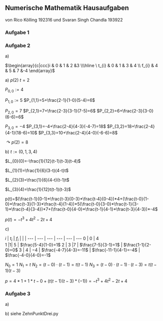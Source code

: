 ## Numerische Mathematik Hausaufgaben 
von Rico Kölling 192316 und Svaran Singh Chandla 193922

### Aufgabe 1



### Aufgabe 2
a) 

$\begin{array}{c|ccc}i & 0 & 1 & 2 &3 \\\hline \ t_{i} & 0 & 1 & 3 & 4 \\ f_{i} & 4 & 5 & 7 &-4 \end{array}$

a) $p(2)$ $t=2$

$P_{0,0}:=4$

$P_{1,0}:=5$
$P_{1,1}=5+\frac{2-1}{1-0}(5-4)=6$

$P_{2,0}=7$
$P_{2,1}=7+\frac{2-3}{3-1}(7-5)=6$
$P_{2,2}=6+\frac{2-3}{3-0}(6-6)=6$

$P_{3,0}=-4$
$P_{3,1}=-4+\frac{2-4}{4-3}(-4-7)=18$
$P_{3,2}=18+\frac{2-4}{4-1}(18-6)=10$
$P_{3,3}=10+\frac{2-4}{4-0}(-6-6)=8$

$\curvearrowright p(2)=8$

b) 
$t:=(0,1,3,4)$

$L_{0}(0)=-\frac{1}{12}(t-1)(t-3)(t-4)$

$L_{1}(1)=\frac{1}{6}(3-t)(4-t)t$

$L_{2}(3)=\frac{1}{6}(4-t)(t-1)t$

$L_{3}(4)=\frac{1}{12}t(t-1)(t-3)$

p(t)=$(\frac{t-1}{0-1}*\frac{t-3}{0-3}*\frac{t-4}{0-4})*4+(\frac{t-0}{1-0}*\frac{t-3}{1-3}*\frac{t-4}{1-4})*5(\frac{t-0}{3-0}*\frac{t-1}{3-1}*\frac{t-4}{3-4})*7+(\frac{t-0}{4-0}*\frac{t-1}{4-1}*\frac{t-3}{4-3})*-4$

$p(t)=-t^{3}+4t^{2}-2t+4$

<div style="page-break-after: always;"></div>

c) 

$i$ | $t_{i}$ | $f_{i}$ | | | 
--- | --- | --- | --- | --- | ---
$0$ | $0$ | $4$  
$1$ |$1$| $5$ | $\frac{5-4}{1-0}=1$ 
$2$ | $3$ |$7$ | $\frac{7-5}{3-1}=1$ | $\frac{1-1}{2-0}=0$ 
$3$ | $4$ | $-4$ | $\frac{-4-7}{4-3}=-11$ | $\frac{-11-1}{4-1}=-4$ | $\frac{-4-0}{4-0}=-1$

$N_{0}=1$
$N_{1}=t$
$N_{2}=(t-0)\cdot(t-1)=t(t-1)$
$N_{3}=(t-0)\cdot(t-1)\cdot(t-3)=t(t-1)(t-3)$

$p=4*1+1*t-0+(t(t-1)(t-3)*(-1))=-t^{3}+4t^{2}-2t+4$

### Aufgabe 3
a)

b) siehe ZehnPunktDrei.py 